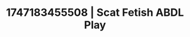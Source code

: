 ---
categories:
- Asian
- Spiritual kink
- Chastity play
- Gangbang fantasy
- Face fucking
image: /assets/images/1747183455508.png
layout: post
seo:
  description: Featured content with premium ABDL Play, Scat Fetish. HD images available.
  keywords: ABDL Play, Scat Fetish
  og_image: /assets/images/1747183455508.png
  schema_type: VisualArtwork
tags:
- ABDL Play
- '#1747183455508'
- Scat Fetish
title: 1747183455508 | Scat Fetish ABDL Play
---